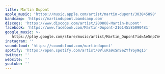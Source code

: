 ```yaml
---
title: Martin Dupont
apple_music: 'https://music.apple.com/artist/martin-dupont/303845898'
bandcamp: 'https://martindupont.bandcamp.com'
discogs: 'https://www.discogs.com/artist/280808-Martin-Dupont'
facebook: 'https://www.facebook.com/Martin-Dupont-216145585090481'
google_music: >-
   https://play.google.com/store/music/artist/Martin_Dupont?id=Ae5np7mvao7ncrh6u7syayhdlpe
instagram: ''
soundcloud: 'https://soundcloud.com/martindupont'
spotify: 'https://open.spotify.com/artist/0VluRa9xSnSeZYfYoy9q15'
twitter: ''
website: ''
youtube: ''
---
```

